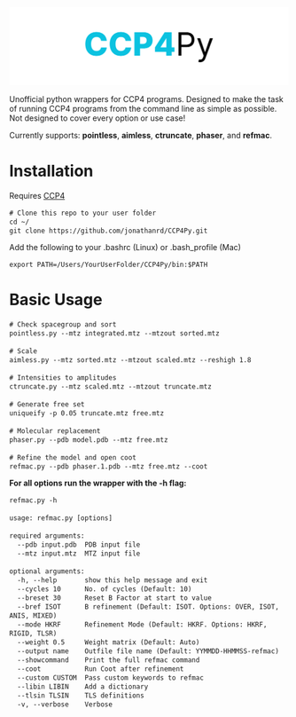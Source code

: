 <center><img src="CCP4Py.png" alt="CCP4Py Logo" width="800"/></center>

Unofficial python wrappers for CCP4 programs. Designed to make the task of running CCP4 programs from the command line as simple as possible. Not designed to cover every option or use case!

Currently supports: **pointless**, **aimless**, **ctruncate**, **phaser**, and **refmac**.

# Installation
Requires [CCP4](http://www.ccp4.ac.uk/download/)
```
# Clone this repo to your user folder
cd ~/
git clone https://github.com/jonathanrd/CCP4Py.git
```

Add the following to your .bashrc (Linux) or .bash_profile (Mac)
```
export PATH=/Users/YourUserFolder/CCP4Py/bin:$PATH
```

# Basic Usage

```
# Check spacegroup and sort
pointless.py --mtz integrated.mtz --mtzout sorted.mtz

# Scale
aimless.py --mtz sorted.mtz --mtzout scaled.mtz --reshigh 1.8

# Intensities to amplitudes
ctruncate.py --mtz scaled.mtz --mtzout truncate.mtz

# Generate free set
uniqueify -p 0.05 truncate.mtz free.mtz

# Molecular replacement
phaser.py --pdb model.pdb --mtz free.mtz

# Refine the model and open coot
refmac.py --pdb phaser.1.pdb --mtz free.mtz --coot
```


**For all options run the wrapper with the -h flag:**
```
refmac.py -h

usage: refmac.py [options]

required arguments:
  --pdb input.pdb  PDB input file
  --mtz input.mtz  MTZ input file

optional arguments:
  -h, --help       show this help message and exit
  --cycles 10      No. of cycles (Default: 10)
  --breset 30      Reset B Factor at start to value
  --bref ISOT      B refinement (Default: ISOT. Options: OVER, ISOT, ANIS, MIXED)
  --mode HKRF      Refinement Mode (Default: HKRF. Options: HKRF, RIGID, TLSR)
  --weight 0.5     Weight matrix (Default: Auto)
  --output name    Outfile file name (Default: YYMMDD-HHMMSS-refmac)
  --showcommand    Print the full refmac command
  --coot           Run Coot after refinement
  --custom CUSTOM  Pass custom keywords to refmac
  --libin LIBIN    Add a dictionary
  --tlsin TLSIN    TLS definitions
  -v, --verbose    Verbose

```
